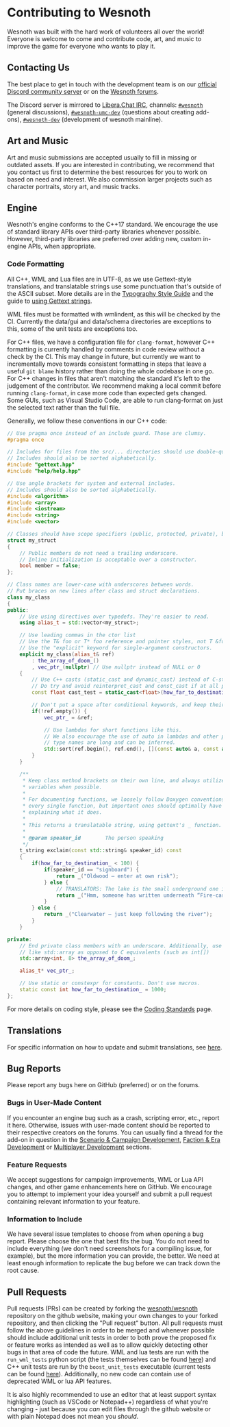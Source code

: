 # Contributing to Wesnoth

Wesnoth was built with the hard work of volunteers all over the world! Everyone is welcome to come and contribute code, art, and music to improve the game for everyone who wants to play it.

## Contacting Us

The best place to get in touch with the development team is on our [official Discord community server](https://discord.gg/battleforwesnoth) or on the [Wesnoth forums](https://forums.wesnoth.org/).

The Discord server is mirrored to [Libera.Chat IRC](https://libera.chat), channels: [`#wesnoth`](https://web.libera.chat/#wesnoth) (general discussions), [`#wesnoth-umc-dev`](https://web.libera.chat/#wesnoth-umc-dev) (questions about creating add-ons), [`#wesnoth-dev`](https://web.libera.chat/#wesnoth-dev) (development of wesnoth mainline).

## Art and Music

Art and music submissions are accepted usually to fill in missing or outdated assets. If you are interested in contributing, we recommend that you contact us first to determine the best resources for you to work on based on need and interest. We also commission larger projects such as character portraits, story art, and music tracks.

## Engine

Wesnoth's engine conforms to the C++17 standard. We encourage the use of standard library APIs over third-party libraries whenever possible. However, third-party libraries are preferred over adding new, custom in-engine APIs, when appropriate.

### Code Formatting

All C++, WML and Lua files are in UTF-8, as we use Gettext-style translations, and translatable strings use some punctuation that's outside of the ASCII subset. More details are in the [Typography Style Guide](https://wiki.wesnoth.org/Typography_Style_Guide) and the guide to [using Gettext strings](https://wiki.wesnoth.org/GettextForWesnothDevelopers).

WML files must be formatted with wmlindent, as this will be checked by the CI. Currently the data/gui and data/schema directories are exceptions to this, some of the unit tests are exceptions too.

For C++ files, we have a configuration file for `clang-format`, however C++ formatting is currently handled by comments in code review without a check by the CI. This may change in future, but currently we want to incrementally move towards consistent formatting in steps that leave a useful `git blame` history rather than doing the whole codebase in one go. For C++ changes in files that aren't matching the standard it's left to the judgement of the contributor. We recommend making a local commit before running `clang-format`, in case more code than expected gets changed. Some GUIs, such as Visual Studio Code, are able to run clang-format on just the selected text rather than the full file.

Generally, we follow these conventions in our C++ code:

```cpp
// Use pragma once instead of an include guard. Those are clumsy.
#pragma once

// Includes for files from the src/... directories should use double-quotes.
// Includes should also be sorted alphabetically.
#include "gettext.hpp"
#include "help/help.hpp"

// Use angle brackets for system and external includes.
// Includes should also be sorted alphabetically.
#include <algorithm>
#include <array>
#include <iostream>
#include <string>
#include <vector>

// Classes should have scope specifiers (public, protected, private), but structs can omit them.
struct my_struct
{
	// Public members do not need a trailing underscore.
	// Inline initialization is acceptable over a constructor.
	bool member = false;
};

// Class names are lower-case with underscores between words.
// Put braces on new lines after class and struct declarations.
class my_class
{
public:
	// Use using directives over typedefs. They're easier to read.
	using alias_t = std::vector<my_struct>;

	// Use leading commas in the ctor list
	// Use the T& foo or T* foo reference and pointer styles, not T &foo or T *foo.
	// Use the "explicit" keyword for single-argument constructors.
	explicit my_class(alias_t& ref)
		: the_array_of_doom_()
		, vec_ptr_(nullptr) // Use nullptr instead of NULL or 0
	{
		// Use C++ casts (static_cast and dynamic_cast) instead of C-style casts.
		// Do try and avoid reinterpret_cast and const_cast if at all possible.
		const float cast_test = static_cast<float>(how_far_to_destination_);

		// Don't put a space after conditional keywords, and keep their opening brackets on the same line.
		if(!ref.empty()) {
			vec_ptr_ = &ref;

			// Use lambdas for short functions like this.
			// We also encourage the use of auto in lambdas and other places where
			// type names are long and can be inferred.
			std::sort(ref.begin(), ref.end(), [](const auto& a, const auto& b) { return a.member && !b.member; });
		}
	}

	/**
	 * Keep class method brackets on their own line, and always utilize const for methods and
	 * variables when possible.
	 *
	 * For documenting functions, we loosely follow Doxygen conventions. You don't need to document
	 * every single function, but important ones should optimally have at least a one-line comment
	 * explaining what it does.
	 *
	 * This returns a translatable string, using gettext's _ function.
	 *
	 * @param speaker_id        The person speaking
	 */
	t_string exclaim(const std::string& speaker_id) const
	{
		if(how_far_to_destination_ < 100) {
			if(speaker_id == "signboard") {
				return _("Oldwood — enter at own risk");
			} else {
				// TRANSLATORS: The lake is the small underground one in S06 Temple in the Deep
				return _("Hmm, someone has written underneath “Fire-carrying trespassers will be thrown in the lake.”");
			}
		} else {
			return _("Clearwater — just keep following the river");
		}
	}

private:
	// End private class members with an underscore. Additionally, use C++ standard
	// like std::array as opposed to C equivalents (such as int[])
	std::array<int, 8> the_array_of_doom_;

	alias_t* vec_ptr_;

	// Use static or constexpr for constants. Don't use macros.
	static const int how_far_to_destination_ = 1000;
};
```

For more details on coding style, please see the [Coding Standards](https://wiki.wesnoth.org/CodingStandards) page.

## Translations
For specific information on how to update and submit translations, see [here](https://wiki.wesnoth.org/WesnothTranslationsHowTo).

## Bug Reports

Please report any bugs here on GitHub (preferred) or on the forums.

### Bugs in User-Made Content

If you encounter an engine bug such as a crash, scripting error, etc., report it here. Otherwise, issues with user-made content should be reported to their respective creators on the forums. You can usually find a thread for the add-on in question in the [Scenario & Campaign Development](http://www.wesnoth.org/forum/viewforum.php?f=8), [Faction & Era Development](http://www.wesnoth.org/forum/viewforum.php?f=19) or [Multiplayer Development](http://www.wesnoth.org/forum/viewforum.php?f=15) sections.

### Feature Requests

We accept suggestions for campaign improvements, WML or Lua API changes, and other game enhancements here on GitHub. We encourage you to attempt to implement your idea yourself and submit a pull request containing relevant information to your feature.

### Information to Include

We have several issue templates to choose from when opening a bug report. Please choose the one that best fits the bug. You do not need to include everything (we don't need screenshots for a compiling issue, for example), but the more information you can provide, the better. We need at least enough information to replicate the bug before we can track down the root cause.

## Pull Requests

Pull requests (PRs) can be created by forking the [wesnoth/wesnoth](https://github.com/wesnoth/wesnoth) repository on the github website, making your own changes to your forked repository, and then clicking the "Pull request" button.  All pull requests must follow the above guidelines in order to be merged and whenever possible should include additional unit tests in order to both prove the proposed fix or feature works as intended as well as to allow quickly detecting other bugs in that area of code the future.  WML and lua tests are run with the `run_wml_tests` python script (the tests themselves can be found [here](https://github.com/wesnoth/wesnoth/tree/master/data/test/test)) and C++ unit tests are run by the `boost_unit_tests` executable (current tests can be found [here](https://github.com/wesnoth/wesnoth/tree/master/src/tests)). Additionally, no new code can contain use of deprecated WML or lua API features.

It is also highly recommended to use an editor that at least support syntax highlighting (such as VSCode or Notepad++) regardless of what you're changing - just because you *can* edit files through the github website or with plain Notepad does not mean you *should*.
